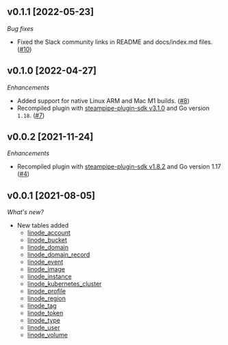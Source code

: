 ## v0.1.1 [2022-05-23]

_Bug fixes_

- Fixed the Slack community links in README and docs/index.md files. ([#10](https://github.com/turbot/steampipe-plugin-linode/pull/10))

## v0.1.0 [2022-04-27]

_Enhancements_

- Added support for native Linux ARM and Mac M1 builds. ([#8](https://github.com/turbot/steampipe-plugin-linode/pull/8))
- Recompiled plugin with [steampipe-plugin-sdk v3.1.0](https://github.com/turbot/steampipe-plugin-sdk/blob/main/CHANGELOG.md#v310--2022-03-30) and Go version `1.18`. ([#7](https://github.com/turbot/steampipe-plugin-linode/pull/7))

## v0.0.2 [2021-11-24]

_Enhancements_

- Recompiled plugin with [steampipe-plugin-sdk v1.8.2](https://github.com/turbot/steampipe-plugin-sdk/blob/main/CHANGELOG.md#v182--2021-11-22) and Go version 1.17 ([#4](https://github.com/turbot/steampipe-plugin-linode/pull/4))
  
## v0.0.1 [2021-08-05]

_What's new?_

- New tables added
  - [linode_account](https://hub.steampipe.io/plugins/turbot/linode/tables/linode_account)
  - [linode_bucket](https://hub.steampipe.io/plugins/turbot/linode/tables/linode_bucket)
  - [linode_domain](https://hub.steampipe.io/plugins/turbot/linode/tables/linode_domain)
  - [linode_domain_record](https://hub.steampipe.io/plugins/turbot/linode/tables/linode_domain_record)
  - [linode_event](https://hub.steampipe.io/plugins/turbot/linode/tables/linode_event)
  - [linode_image](https://hub.steampipe.io/plugins/turbot/linode/tables/linode_image)
  - [linode_instance](https://hub.steampipe.io/plugins/turbot/linode/tables/linode_instance)
  - [linode_kubernetes_cluster](https://hub.steampipe.io/plugins/turbot/linode/tables/linode_kubernetes_cluster)
  - [linode_profile](https://hub.steampipe.io/plugins/turbot/linode/tables/linode_profile)
  - [linode_region](https://hub.steampipe.io/plugins/turbot/linode/tables/linode_region)
  - [linode_tag](https://hub.steampipe.io/plugins/turbot/linode/tables/linode_tag)
  - [linode_token](https://hub.steampipe.io/plugins/turbot/linode/tables/linode_token)
  - [linode_type](https://hub.steampipe.io/plugins/turbot/linode/tables/linode_type)
  - [linode_user](https://hub.steampipe.io/plugins/turbot/linode/tables/linode_user)
  - [linode_volume](https://hub.steampipe.io/plugins/turbot/linode/tables/linode_volume)
